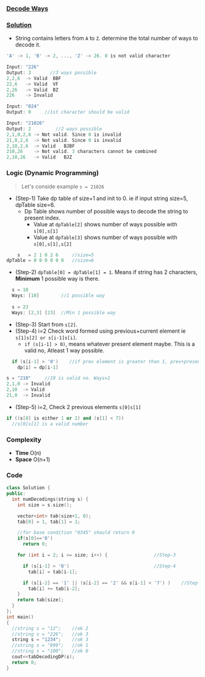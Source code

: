 ### [Decode Ways](https://leetcode.com/problems/decode-ways/)
### [Solution](https://www.geeksforgeeks.org/count-possible-decodings-given-digit-sequence/)
- String contains letters from `A` to `Z`. determine the total number of ways to decode it.
```c
'A' -> 1, 'B' -> 2, ..., 'Z' -> 26. 0 is not valid character

Input: "226"
Output: 3       //3 ways possible
2,2,6  -> Valid  BBF
22,6   -> Valid  VF
2,26   -> Valid  BZ
226    -> Invalid

Input: "024"
Output: 0     //1st character should be valid

Input: "21026"
Output: 2         //2 ways possible
2,1,0,2,6 -> Not valid. Since 0 is invalid
21,0,2,6  -> Not valid. Since 0 is invalid
2,10,2,6  -> Valid   BJBF
210,26    -> Not valid. 3 characters cannot be combined
2,10,26   -> Valid   BJZ
```

### Logic (Dynamic Programming)
> Let's conside example `s = 21026`  
- (Step-1) Take dp table of size+1 and init to 0. ie if input string size=5, dpTable size=6.
  - Dp Table shows number of possible ways to decode the string to present index.
    - Value at `dpTable[2]` shows number of ways possible with `s[0],s[1]`
    - Value at `dpTable[3]` shows number of ways possible with `s[0],s[1],s[2]`
```c++
    s   = 2 1 0 2 6     //size=5
dpTable = 0 0 0 0 0 0   //size=6
```
- (Step-2) `dpTable[0] = dpTable[1] = 1`. Means if string has 2 characters, **Minimum** 1 possible way is there.
```c++
  s = 10
  Ways: [10]        //1 possible way
  
  s = 23
  Ways: [2,3] [23]  //Min 1 possible way
```
- (Step-3) Start from `s[2]`.
- (Step-4) i=2 Check word formed using previous+current element ie `s[1]s[2] or s[i-1]s[i]`. 
  - `if (s[i-1] > 0)`, means whatever present element maybe. This is a valid no, Atleast 1 way possible.
```c++
  if (s[i-1] > '0')    //if prev element is greater than 1, prev+present forms a Valid no.
    dp[i] = dp[i-1]

s = "210"     //10 is valid no. Ways=1
2,1,0 -> Invalid
2,10  -> Valid
21,0  -> Invalid
```
- (Step-5) i=2, Check 2 previous elements `s[0]s[1]`
```c++
if ((s[0] is either 1 or 2) and (s[1] < 7))
  //s[0]s[1] is a valid number
```      

### Complexity
- **Time** O(n)
- **Space** O(n+1)

### Code
```c++
class Solution {
public:
  int numDecodings(string s) {
    int size = s.size();

    vector<int> tab(size+1, 0);
    tab[0] = 1, tab[1] = 1;

    //for base condition "0345" should return 0
    if(s[0]=='0')
      return 0;

    for (int i = 2; i <= size; i++) {                 //Step-3

      if (s[i-1] > '0')                               //Step-4
        tab[i] = tab[i-1];

      if (s[i-2] == '1' || (s[i-2] == '2' && s[i-1] < '7') )    //Step-5
        tab[i] += tab[i-2];
    }
    return tab[size];
  }
};
int main()
{
  //string s = "12";    //ok 2
  //string s = "226";   //ok 3
  string s = "1234";    //ok 3
  //string s = "999";   //ok 1
  //string s = "100";   //ok 0
  cout<<tabDecodingDP(s);
  return 0;
}
```
